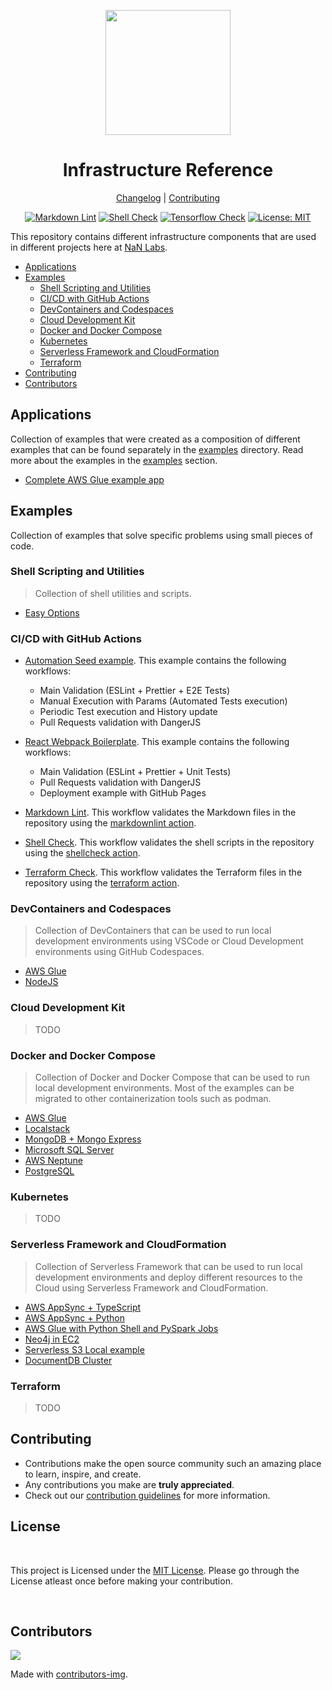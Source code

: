 <div align="center">
<p>
    <img
        style="width: 200px"
        width="200"
        src="https://avatars.githubusercontent.com/u/4426989?s=200&v=4"
    >
</p>
<h1>Infrastructure Reference</h1>

[Changelog](#) |
[Contributing](./CONTRIBUTING.md)

</div>
<div align="center">

[![Markdown Lint][markdownlintbadge]][markdownlinturl]
[![Shell Check][shellcheckbadge]][shellcheckurl]
[![Tensorflow Check][tf-checkbadge]][tf-checkurl]
[![License: MIT][licensebadge]][licenseurl]

</div>

This repository contains different infrastructure components that are used in different projects
here at [NaN Labs](https://www.nanlabs.com/).

- [Applications](#applications)
- [Examples](#examples)
  - [Shell Scripting and Utilities](#shell-scripting-and-utilities)
  - [CI/CD with GitHub Actions](#cicd-with-github-actions)
  - [DevContainers and Codespaces](#devcontainers-and-codespaces)
  - [Cloud Development Kit](#cloud-development-kit)
  - [Docker and Docker Compose](#docker-and-docker-compose)
  - [Kubernetes](#kubernetes)
  - [Serverless Framework and CloudFormation](#serverless-framework-and-cloudformation)
  - [Terraform](#terraform)
- [Contributing](#contributing)
- [Contributors](#contributors)

## Applications

Collection of examples that were created as a composition of different examples that
can be found separately in the [examples](./examples/) directory.
Read more about the examples in the [examples](#examples) section.

- [Complete AWS Glue example app](./examples/_apps/serverless-glue/)

## Examples

Collection of examples that solve specific problems using small pieces of code.

### Shell Scripting and Utilities

> Collection of shell utilities and scripts.

- [Easy Options](./examples/scripts/easy-options/)

### CI/CD with GitHub Actions

- [Automation Seed example](https://github.com/nanlabs/automation-seed/tree/main/.github/workflows). This example contains the following workflows:
  - Main Validation (ESLint + Prettier + E2E Tests)
  - Manual Execution with Params (Automated Tests execution)
  - Periodic Test execution and History update
  - Pull Requests validation with DangerJS

- [React Webpack Boilerplate](https://github.com/nanlabs/react-webpack-boilerplate/tree/main/.github/workflows). This example contains the following workflows:
  - Main Validation (ESLint + Prettier + Unit Tests)
  - Pull Requests validation with DangerJS
  - Deployment example with GitHub Pages

- [Markdown Lint](./.github/workflows/markdownlint.yml). This workflow validates the Markdown files in the repository using the [markdownlint action](https://github.com/marketplace/actions/markdown-lint).
- [Shell Check](./.github/workflows/shellcheck.yml). This workflow validates the shell scripts in the repository using the [shellcheck action](https://github.com/ludeeus/action-shellcheck).
- [Terraform Check](./.github/workflows/tf-check.yml). This workflow validates the Terraform files in the repository using the [terraform action](https://github.com/dflook/terraform-fmt-check).

### DevContainers and Codespaces

> Collection of DevContainers that can be used to run local development environments using VSCode
> or Cloud Development environments using GitHub Codespaces.

- [AWS Glue](./examples/devcontainers/glue/)
- [NodeJS](./examples/devcontainers/nodejs/)

### Cloud Development Kit

> TODO

### Docker and Docker Compose

> Collection of Docker and Docker Compose that can be used to run local development environments.
> Most of the examples can be migrated to other containerization tools such as podman.

- [AWS Glue](./examples/docker/glue/)
- [Localstack](./examples/docker/localstack/)
- [MongoDB + Mongo Express](./examples/docker/mongodb/)
- [Microsoft SQL Server](./examples/docker/mssql/)
- [AWS Neptune](./examples/docker/neptune/)
- [PostgreSQL](./examples/docker/postgres/)

### Kubernetes

> TODO

### Serverless Framework and CloudFormation

> Collection of Serverless Framework that can be used to run local development environments
> and deploy different resources to the Cloud using Serverless Framework and CloudFormation.

- [AWS AppSync + TypeScript](./examples/serverless/serverless-appsync-nodejs/)
- [AWS AppSync + Python](./examples/serverless/serverless-appsync-python/)
- [AWS Glue with Python Shell and PySpark Jobs](./examples/serverless/serverless-glue/)
- [Neo4j in EC2](./examples/serverless/serverless-neo4j-ec2/)
- [Serverless S3 Local example](./examples/serverless/serverless-s3-local/)
- [DocumentDB Cluster](./examples/serverless/serverless-documentdb/)

### Terraform

> TODO

## Contributing

- Contributions make the open source community such an amazing place to learn, inspire, and create.
- Any contributions you make are **truly appreciated**.
- Check out our [contribution guidelines](/CONTRIBUTING.md) for more information.

<h2>
License
</h2>

<br>
<p>
This project is Licensed under the <a href="./LICENSE">MIT License</a>. Please go through the License atleast once before making your contribution. </p>
<br>

## Contributors

<a href="https://github.com/nanlabs/infra-reference/contributors">
  <img src="https://contrib.rocks/image?repo=nanlabs/infra-reference"/>
</a>

Made with [contributors-img](https://contrib.rocks).

[markdownlintbadge]: https://github.com/nanlabs/infra-reference/actions/workflows/markdownlint.yml/badge.svg
[shellcheckbadge]: https://github.com/nanlabs/infra-reference/actions/workflows/shellcheck.yml/badge.svg
[tf-checkbadge]: https://github.com/nanlabs/infra-reference/actions/workflows/tf-check.yml/badge.svg
[licensebadge]: https://img.shields.io/badge/License-MIT-blue.svg
[markdownlinturl]: https://github.com/nanlabs/infra-reference/actions/workflows/markdownlint.yml
[shellcheckurl]: https://github.com/nanlabs/infra-reference/actions/workflows/shellcheck.yml
[tf-checkurl]: https://github.com/nanlabs/infra-reference/actions/workflows/tf-check.yml
[licenseurl]: https://github.com/nanlabs/infra-reference/blob/main/LICENSE
